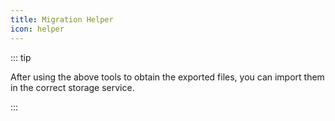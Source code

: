 ```yaml
---
title: Migration Helper
icon: helper
---
```


<MigrationTool />

::: tip

After using the above tools to obtain the exported files, you can import them in the correct storage service.

:::
